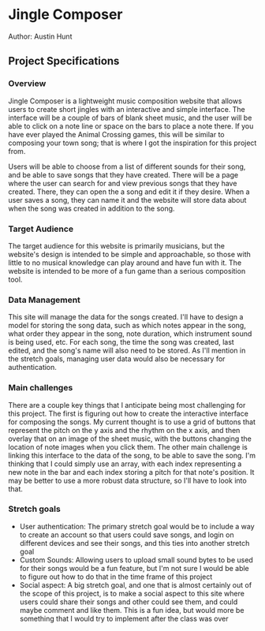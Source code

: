 # Jingle Composer
Author: Austin Hunt

## Project Specifications 

### Overview
Jingle Composer is a lightweight music composition website that allows users to create short jingles with an interactive and simple
interface. The interface will be a couple of bars of blank sheet music, and the user will be able to click on a note line or space on
the bars to place a note there. If you have ever played the Animal Crossing games, this will be similar to composing your town song;
that is where I got the inspiration for this project from.

Users will be able to choose from a list of different sounds for their song, and be able to save songs that they have created. There will 
be a page where the user can search for and view previous songs that they have created. There, they can open the a song and edit it if they
desire. When a user saves a song, they can name it and the website will store data about when the song was created in addition to the song.

### Target Audience
The target audience for this website is primarily musicians, but the website's design is intended to be simple and approachable, so those
with little to no musical knowledge can play around and have fun with it. The website is intended to be more of a fun game than a serious
composition tool.

### Data Management
This site will manage the data for the songs created. I'll have to design a model for storing the song data, such as which notes appear in
the song, what order they appear in the song, note duration, which instrument sound is being used, etc. For each song, the time the song was
created, last edited, and the song's name will also need to be stored. As I'll mention in the stretch goals, managing user data would also 
be necessary for authentication.

### Main challenges
There are a couple key things that I anticipate being most challenging for this project. The first is figuring out how to create the
interactive interface for composing the songs. My current thought is to use a grid of buttons that represent the pitch on the y axis
and the rhythm on the x axis, and then overlay that on an image of the sheet music, with the buttons changing the location of note images
when you click them. The other main challenge is linking this interface to the data of the song, to be able to save the song. I'm thinking
that I could simply use an array, with each index representing a new note in the bar and each index storing a pitch for that note's position.
It may be better to use a more robust data structure, so I'll have to look into that.

### Stretch goals

* User authentication: The primary stretch goal would be to include a way to create an account so that users could save songs, and login
on different devices and see their songs, and this ties into another stretch goal
* Custom Sounds: Allowing users to upload small sound bytes to be used for their songs would be a fun feature, but I'm not sure I would be
able to figure out how to do that in the time frame of this project
* Social aspect: A big stretch goal, and one that is almost certainly out of the scope of this project, is to make a social aspect to this
site where users could share their songs and other could see them, and could maybe comment and like them. This is a fun idea, but would more
be something that I would try to implement after the class was over






